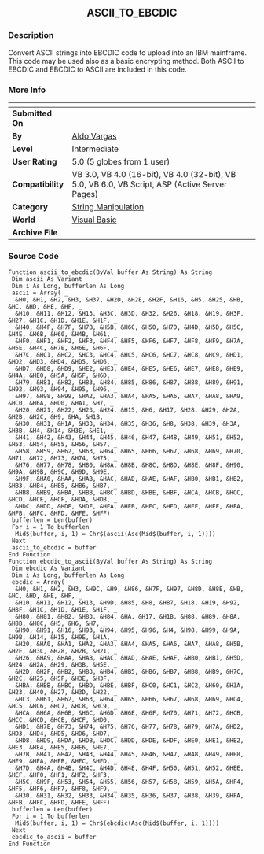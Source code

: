 ﻿<div align="center">

## ASCII\_TO\_EBCDIC


</div>

### Description

Convert ASCII strings into EBCDIC code to upload into an IBM mainframe. This code may be used also as a basic encrypting method. Both ASCII to EBCDIC and EBCDIC to ASCII are included in this code.
 
### More Info
 


<span>             |<span>
---                |---
**Submitted On**   |
**By**             |[Aldo Vargas](https://github.com/Planet-Source-Code/PSCIndex/blob/master/ByAuthor/aldo-vargas.md)
**Level**          |Intermediate
**User Rating**    |5.0 (5 globes from 1 user)
**Compatibility**  |VB 3\.0, VB 4\.0 \(16\-bit\), VB 4\.0 \(32\-bit\), VB 5\.0, VB 6\.0, VB Script, ASP \(Active Server Pages\) 
**Category**       |[String Manipulation](https://github.com/Planet-Source-Code/PSCIndex/blob/master/ByCategory/string-manipulation__1-5.md)
**World**          |[Visual Basic](https://github.com/Planet-Source-Code/PSCIndex/blob/master/ByWorld/visual-basic.md)
**Archive File**   |[](https://github.com/Planet-Source-Code/aldo-vargas-ascii-to-ebcdic__1-5902/archive/master.zip)





### Source Code

```
Function ascii_to_ebcdic(ByVal buffer As String) As String
 Dim ascii As Variant
 Dim i As Long, bufferlen As Long
 ascii = Array( _
  &H0, &H1, &H2, &H3, &H37, &H2D, &H2E, &H2F, &H16, &H5, &H25, &HB, &HC, &HD, &HE, &HF, _
  &H10, &H11, &H12, &H13, &H3C, &H3D, &H32, &H26, &H18, &H19, &H3F, &H27, &H1C, &H1D, &H1E, &H1F, _
  &H40, &H4F, &H7F, &H7B, &H5B, &H6C, &H50, &H7D, &H4D, &H5D, &H5C, &H4E, &H6B, &H60, &H4B, &H61, _
  &HF0, &HF1, &HF2, &HF3, &HF4, &HF5, &HF6, &HF7, &HF8, &HF9, &H7A, &H5E, &H4C, &H7E, &H6E, &H6F, _
  &H7C, &HC1, &HC2, &HC3, &HC4, &HC5, &HC6, &HC7, &HC8, &HC9, &HD1, &HD2, &HD3, &HD4, &HD5, &HD6, _
  &HD7, &HD8, &HD9, &HE2, &HE3, &HE4, &HE5, &HE6, &HE7, &HE8, &HE9, &H4A, &HE0, &H5A, &H5F, &H6D, _
  &H79, &H81, &H82, &H83, &H84, &H85, &H86, &H87, &H88, &H89, &H91, &H92, &H93, &H94, &H95, &H96, _
  &H97, &H98, &H99, &HA2, &HA3, &HA4, &HA5, &HA6, &HA7, &HA8, &HA9, &HC0, &H6A, &HD0, &HA1, &H7, _
  &H20, &H21, &H22, &H23, &H24, &H15, &H6, &H17, &H28, &H29, &H2A, &H2B, &H2C, &H9, &HA, &H1B, _
  &H30, &H31, &H1A, &H33, &H34, &H35, &H36, &H8, &H38, &H39, &H3A, &H3B, &H4, &H14, &H3E, &HE1, _
  &H41, &H42, &H43, &H44, &H45, &H46, &H47, &H48, &H49, &H51, &H52, &H53, &H54, &H55, &H56, &H57, _
  &H58, &H59, &H62, &H63, &H64, &H65, &H66, &H67, &H68, &H69, &H70, &H71, &H72, &H73, &H74, &H75, _
  &H76, &H77, &H78, &H80, &H8A, &H8B, &H8C, &H8D, &H8E, &H8F, &H90, &H9A, &H9B, &H9C, &H9D, &H9E, _
  &H9F, &HA0, &HAA, &HAB, &HAC, &HAD, &HAE, &HAF, &HB0, &HB1, &HB2, &HB3, &HB4, &HB5, &HB6, &HB7, _
  &HB8, &HB9, &HBA, &HBB, &HBC, &HBD, &HBE, &HBF, &HCA, &HCB, &HCC, &HCD, &HCE, &HCF, &HDA, &HDB, _
  &HDC, &HDD, &HDE, &HDF, &HEA, &HEB, &HEC, &HED, &HEE, &HEF, &HFA, &HFB, &HFC, &HFD, &HFE, &HFF)
 bufferlen = Len(buffer)
 For i = 1 To bufferlen
  Mid$(buffer, i, 1) = Chr$(ascii(Asc(Mid$(buffer, i, 1))))
 Next
 ascii_to_ebcdic = buffer
End Function
Function ebcdic_to_ascii(ByVal buffer As String) As String
 Dim ebcdic As Variant
 Dim i As Long, bufferlen As Long
 ebcdic = Array( _
  &H0, &H1, &H2, &H3, &H9C, &H9, &H86, &H7F, &H97, &H8D, &H8E, &HB, &HC, &HD, &HE, &HF, _
  &H10, &H11, &H12, &H13, &H9D, &H85, &H8, &H87, &H18, &H19, &H92, &H8F, &H1C, &H1D, &H1E, &H1F, _
  &H80, &H81, &H82, &H83, &H84, &HA, &H17, &H1B, &H88, &H89, &H8A, &H8B, &H8C, &H5, &H6, &H7, _
  &H90, &H91, &H16, &H93, &H94, &H95, &H96, &H4, &H98, &H99, &H9A, &H9B, &H14, &H15, &H9E, &H1A, _
  &H20, &HA0, &HA1, &HA2, &HA3, &HA4, &HA5, &HA6, &HA7, &HA8, &H5B, &H2E, &H3C, &H28, &H2B, &H21, _
  &H26, &HA9, &HAA, &HAB, &HAC, &HAD, &HAE, &HAF, &HB0, &HB1, &H5D, &H24, &H2A, &H29, &H3B, &H5E, _
  &H2D, &H2F, &HB2, &HB3, &HB4, &HB5, &HB6, &HB7, &HB8, &HB9, &H7C, &H2C, &H25, &H5F, &H3E, &H3F, _
  &HBA, &HBB, &HBC, &HBD, &HBE, &HBF, &HC0, &HC1, &HC2, &H60, &H3A, &H23, &H40, &H27, &H3D, &H22, _
  &HC3, &H61, &H62, &H63, &H64, &H65, &H66, &H67, &H68, &H69, &HC4, &HC5, &HC6, &HC7, &HC8, &HC9, _
  &HCA, &H6A, &H6B, &H6C, &H6D, &H6E, &H6F, &H70, &H71, &H72, &HCB, &HCC, &HCD, &HCE, &HCF, &HD0, _
  &HD1, &H7E, &H73, &H74, &H75, &H76, &H77, &H78, &H79, &H7A, &HD2, &HD3, &HD4, &HD5, &HD6, &HD7, _
  &HD8, &HD9, &HDA, &HDB, &HDC, &HDD, &HDE, &HDF, &HE0, &HE1, &HE2, &HE3, &HE4, &HE5, &HE6, &HE7, _
  &H7B, &H41, &H42, &H43, &H44, &H45, &H46, &H47, &H48, &H49, &HE8, &HE9, &HEA, &HEB, &HEC, &HED, _
  &H7D, &H4A, &H4B, &H4C, &H4D, &H4E, &H4F, &H50, &H51, &H52, &HEE, &HEF, &HF0, &HF1, &HF2, &HF3, _
  &H5C, &H9F, &H53, &H54, &H55, &H56, &H57, &H58, &H59, &H5A, &HF4, &HF5, &HF6, &HF7, &HF8, &HF9, _
  &H30, &H31, &H32, &H33, &H34, &H35, &H36, &H37, &H38, &H39, &HFA, &HFB, &HFC, &HFD, &HFE, &HFF)
 bufferlen = Len(buffer)
 For i = 1 To bufferlen
  Mid$(buffer, i, 1) = Chr$(ebcdic(Asc(Mid$(buffer, i, 1))))
 Next
 ebcdic_to_ascii = buffer
End Function
```

